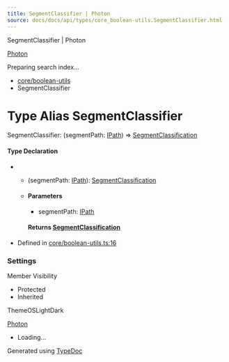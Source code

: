 ```yaml
---
title: SegmentClassifier | Photon
source: docs/docs/api/types/core_boolean-utils.SegmentClassifier.html
---
```


SegmentClassifier | Photon

[Photon](../index.md)




Preparing search index...

* [core/boolean-utils](../modules/core_boolean-utils.md)
* SegmentClassifier

# Type Alias SegmentClassifier

SegmentClassifier: (segmentPath: [IPath](../interfaces/core_schema.IPath.md)) => [SegmentClassification](../interfaces/core_boolean-utils.SegmentClassification.md)

#### Type Declaration

* + (segmentPath: [IPath](../interfaces/core_schema.IPath.md)): [SegmentClassification](../interfaces/core_boolean-utils.SegmentClassification.md)
  + #### Parameters

    - segmentPath: [IPath](../interfaces/core_schema.IPath.md)

    #### Returns [SegmentClassification](../interfaces/core_boolean-utils.SegmentClassification.md)

* Defined in [core/boolean-utils.ts:16](https://github.com/mwhite454/photon/blob/main/packages/photon/src/core/boolean-utils.ts#L16)

### Settings

Member Visibility

* Protected
* Inherited

ThemeOSLightDark

[Photon](../index.md)

* Loading...

Generated using [TypeDoc](https://typedoc.org/)
